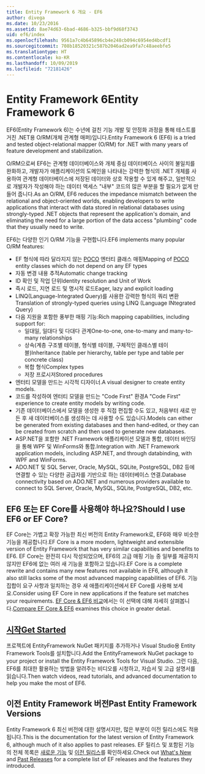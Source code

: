 ```yaml
---
title: Entity Framework 6 개요 - EF6
author: divega
ms.date: 10/23/2016
ms.assetid: 8ae74d63-6bad-4686-b325-bbf9d68f3743
uid: ef6/index
ms.openlocfilehash: 9561a7c4b645896cb4e248cb094c6954ed4bcdf1
ms.sourcegitcommit: 708b18520321c587b2046ad2ea9fa7c48aeebfe5
ms.translationtype: HT
ms.contentlocale: ko-KR
ms.lasthandoff: 10/09/2019
ms.locfileid: "72181426"
---
```

# <a name="entity-framework-6"></a><span data-ttu-id="6d0e2-102">Entity Framework 6</span><span class="sxs-lookup"><span data-stu-id="6d0e2-102">Entity Framework 6</span></span>
<span data-ttu-id="6d0e2-103">EF6(Entity Framework 6)는 수년에 걸친 기능 개발 및 안정화 과정을 통해 테스트를 거친 .NET용 O/RM(개체 관계형 매퍼)입니다.</span><span class="sxs-lookup"><span data-stu-id="6d0e2-103">Entity Framework 6 (EF6) is a tried and tested object-relational mapper (O/RM) for .NET with many years of feature development and stabilization.</span></span>

<span data-ttu-id="6d0e2-104">O/RM으로써 EF6는 관계형 데이터베이스와 개체 중심 데이터베이스 사이의 불일치를 완화하고, 개발자가 애플리케이션의 도메인을 나타내는 강력한 형식의 .NET 개체를 사용하여 관계형 데이터베이스에 저장된 데이터와 상호 작용할 수 있게 해주고, 일반적으로 개발자가 작성해야 하는 데이터 액세스 "내부" 코드의 많은 부분을 할 필요가 없게 만들어 줍니다.</span><span class="sxs-lookup"><span data-stu-id="6d0e2-104">As an O/RM, EF6 reduces the impedance mismatch between the relational and object-oriented worlds, enabling developers to write applications that interact with data stored in relational databases using strongly-typed .NET objects that represent the application's domain, and eliminating the need for a large portion of the data access "plumbing" code that they usually need to write.</span></span>

<span data-ttu-id="6d0e2-105">EF6는 다양한 인기 O/RM 기능을 구현합니다.</span><span class="sxs-lookup"><span data-stu-id="6d0e2-105">EF6 implements many popular O/RM features:</span></span>
- <span data-ttu-id="6d0e2-106">EF 형식에 따라 달라지지 않는 [POCO](~/ef6/resources/glossary.md#poco) 엔터티 클래스 매핑</span><span class="sxs-lookup"><span data-stu-id="6d0e2-106">Mapping of [POCO](~/ef6/resources/glossary.md#poco) entity classes which do not depend on any EF types</span></span>
- <span data-ttu-id="6d0e2-107">자동 변경 내용 추적</span><span class="sxs-lookup"><span data-stu-id="6d0e2-107">Automatic change tracking</span></span>
- <span data-ttu-id="6d0e2-108">ID 확인 및 작업 단위</span><span class="sxs-lookup"><span data-stu-id="6d0e2-108">Identity resolution and Unit of Work</span></span>
- <span data-ttu-id="6d0e2-109">즉시 로드, 지연 로드 및 명시적 로드</span><span class="sxs-lookup"><span data-stu-id="6d0e2-109">Eager, lazy and explicit loading</span></span>
- <span data-ttu-id="6d0e2-110">LINQ(Language-Integrated Query)를 사용한 강력한 형식의 쿼리 변환</span><span class="sxs-lookup"><span data-stu-id="6d0e2-110">Translation of strongly-typed queries using LINQ (Language INtegrated Query)</span></span>
- <span data-ttu-id="6d0e2-111">다음 지원을 포함한 풍부한 매핑 기능:</span><span class="sxs-lookup"><span data-stu-id="6d0e2-111">Rich mapping capabilities, including support for:</span></span>
  - <span data-ttu-id="6d0e2-112">일대일, 일대다 및 다대다 관계</span><span class="sxs-lookup"><span data-stu-id="6d0e2-112">One-to-one, one-to-many and many-to-many relationships</span></span>
  - <span data-ttu-id="6d0e2-113">상속(계층 구조별 테이블, 형식별 테이블, 구체적인 클래스별 테이블)</span><span class="sxs-lookup"><span data-stu-id="6d0e2-113">Inheritance (table per hierarchy, table per type and table per concrete class)</span></span>
  - <span data-ttu-id="6d0e2-114">복합 형식</span><span class="sxs-lookup"><span data-stu-id="6d0e2-114">Complex types</span></span>
  - <span data-ttu-id="6d0e2-115">저장 프로시저</span><span class="sxs-lookup"><span data-stu-id="6d0e2-115">Stored procedures</span></span>
- <span data-ttu-id="6d0e2-116">엔터티 모델을 만드는 시각적 디자이너.</span><span class="sxs-lookup"><span data-stu-id="6d0e2-116">A visual designer to create entity models.</span></span>
- <span data-ttu-id="6d0e2-117">코드를 작성하여 엔터티 모델을 만드는 "Code First" 환경</span><span class="sxs-lookup"><span data-stu-id="6d0e2-117">A "Code First" experience to create entity models by writing code.</span></span>
- <span data-ttu-id="6d0e2-118">기존 데이터베이스에서 모델을 생성한 후 직접 편집할 수도 있고, 처음부터 새로 만든 후 새 데이터베이스를 생성하는 데 사용할 수도 있습니다.</span><span class="sxs-lookup"><span data-stu-id="6d0e2-118">Models can either be generated from existing databases and then hand-edited, or they can be created from scratch and then used to generate new databases.</span></span>
- <span data-ttu-id="6d0e2-119">ASP.NET을 포함한 .NET Framework 애플리케이션 모델과 통합, 데이터 바인딩을 통해 WPF 및 WinForms와 통합.</span><span class="sxs-lookup"><span data-stu-id="6d0e2-119">Integration with .NET Framework application models, including ASP.NET, and through databinding, with WPF and WinForms.</span></span>
- <span data-ttu-id="6d0e2-120">ADO.NET 및 SQL Server, Oracle, MySQL, SQLite, PostgreSQL, DB2 등에 연결할 수 있는 다양한 공급자를 기반으로 하는 데이터베이스 연결.</span><span class="sxs-lookup"><span data-stu-id="6d0e2-120">Database connectivity based on ADO.NET and numerous providers available to connect to SQL Server, Oracle, MySQL, SQLite, PostgreSQL, DB2, etc.</span></span>

## <a name="should-i-use-ef6-or-ef-core"></a><span data-ttu-id="6d0e2-121">EF6 또는 EF Core를 사용해야 하나요?</span><span class="sxs-lookup"><span data-stu-id="6d0e2-121">Should I use EF6 or EF Core?</span></span>

<span data-ttu-id="6d0e2-122">EF Core는 가볍고 확장 가능한 최신 버전의 Entity Framework로, EF6와 매우 비슷한 기능을 제공합니다.</span><span class="sxs-lookup"><span data-stu-id="6d0e2-122">EF Core is a more modern, lightweight and extensible version of Entity Framework that has very similar capabilities and benefits to EF6.</span></span>
<span data-ttu-id="6d0e2-123">EF Core는 완전히 다시 작성되었으며, EF6의 고급 매핑 기능 중 일부를 제공하지 않지만 EF6에 없는 여러 새 기능을 포함하고 있습니다.</span><span class="sxs-lookup"><span data-stu-id="6d0e2-123">EF Core is a complete rewrite and contains many new features not available in EF6, although it also still lacks some of the most advanced mapping capabilities of EF6.</span></span>
<span data-ttu-id="6d0e2-124">기능 집합이 요구 사항과 일치하는 경우 새 애플리케이션에서 EF Core를 사용해 보세요.</span><span class="sxs-lookup"><span data-stu-id="6d0e2-124">Consider using EF Core in new applications if the feature set matches your requirements.</span></span>
<span data-ttu-id="6d0e2-125">[EF Core & EF6 비교](xref:efcore-and-ef6/index)에서는 이 선택에 대해 자세히 살펴봅니다.</span><span class="sxs-lookup"><span data-stu-id="6d0e2-125">[Compare EF Core & EF6](xref:efcore-and-ef6/index) examines this choice in greater detail.</span></span>

## <a name="get-startedef6get-startedmd"></a>[<span data-ttu-id="6d0e2-126">시작</span><span class="sxs-lookup"><span data-stu-id="6d0e2-126">Get Started</span></span>](~/ef6/get-started.md)

<span data-ttu-id="6d0e2-127">프로젝트에 EntityFramework NuGet 패키지를 추가하거나 Visual Studio용 Entity Framework Tools를 설치합니다.</span><span class="sxs-lookup"><span data-stu-id="6d0e2-127">Add the EntityFramework NuGet package to your project or install the Entity Framework Tools for Visual Studio.</span></span> <span data-ttu-id="6d0e2-128">그런 다음, EF6를 최대한 활용하는 방법을 알려주는 비디오를 시청하고, 자습서 및 고급 설명서를 읽습니다.</span><span class="sxs-lookup"><span data-stu-id="6d0e2-128">Then watch videos, read tutorials, and advanced documentation to help you make the most of EF6.</span></span>

## <a name="past-entity-framework-versions"></a><span data-ttu-id="6d0e2-129">이전 Entity Framework 버전</span><span class="sxs-lookup"><span data-stu-id="6d0e2-129">Past Entity Framework Versions</span></span>

<span data-ttu-id="6d0e2-130">Entity Framework 6 최신 버전에 대한 설명서지만, 많은 부분이 이전 릴리스에도 적용됩니다.</span><span class="sxs-lookup"><span data-stu-id="6d0e2-130">This is the documentation for the latest version of Entity Framework 6, although much of it also applies to past releases.</span></span>
<span data-ttu-id="6d0e2-131">EF 릴리스 및 포함된 기능의 전체 목록은 [새로운 기능](~/ef6/what-is-new/index.md) 및 [이전 릴리스](~/ef6/what-is-new/past-releases.md)를 확인하세요.</span><span class="sxs-lookup"><span data-stu-id="6d0e2-131">Check out [What's New](~/ef6/what-is-new/index.md) and [Past Releases](~/ef6/what-is-new/past-releases.md) for a complete list of EF releases and the features they introduced.</span></span>
